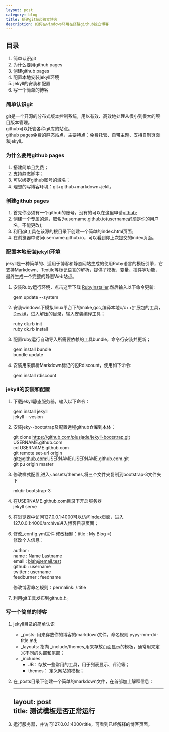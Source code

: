 ```yaml
---
layout: post
category: blog
title: 搭建github独立博客
description: 如何在windows环境在搭建github独立博客
---
```

## 目录  
1. 简单认识git  
2. 为什么要用github pages
3. 创建github pages
4. 配置本地安装jekyll环境
5. jekyll的安装和配置
6. 写一个简单的博客

### 简单认识git  
git是一个开源的分布式版本控制系统，用以有效、高效地处理从很小到很大的项目版本管理。  
github可以托管各种git库的站点。  
github pages免费的静态站点，主要特点：免费托管、自带主题、支持自制页面和jekyll。  

### 为什么要用github pages  

1. 搭建简单且免费；
2. 支持静态脚本；
3. 可以绑定github账号的域名；
4. 理想的写博客环境：git+github+markdown+jekll。  

### 创建github pages

1. 首先你必须有一个github的账号，没有的可以在这里申请[github](https://github.com/);  
2. 创建一个专属的源，取名为username.github.io(username必须是你的用户名，不能更改);  
3. 利用git工具在该源的根目录下创建一个简单的index.html页面;  
4. 在浏览器中访问username.github.io，可以看到你上次提交的index页面。  

### 配置本地安装jekyll环境  

jekyll是一种简单的、适用于博客和静态网站生成的使用Ruby语言的模板引擎，它支持Markdown、Textile等标记语言的解析，提供了模板、变量、插件等功能，最终生成一个完整的静态Web站点。  

1. 安装Ruby运行环境，点击这里下载 [RubyInstaller](http://rubyforge.org/frs/?group_id=167),然后输入以下命令更新;    

	gem update --system

2. 安装windows下模拟linux平台下的make,gcc,编译本地c/c++扩展包的工具，[Devkit](https://github.com/oneclick/rubyinstaller/downloads/)，进入解压的目录，输入安装编译工具；
	    
	ruby dk.rb init     
	ruby dk.rb install    
	    
3. 配置ruby运行自动导入所需要依赖的工具bundle，命令行安装并更新；
  
	gem install bundle  
	bundle update  
  
4. 安装用来解析Markdown标记的包Rdiscount，使用如下命令:  
  
	gem install rdiscount  
    
### jekyll的安装和配置
1. 下载jekyll静态服务器，输入以下命令：  	
 
	gem install jekyll  
	jekyll --vesion
  
2. 安装jeky--bootstrap及配置远程github仓库到本体：  
  
	git clone https://github.com/plusjade/jekyll-bootstrap.git USERNAME.github.com  
	cd USERNAME.github.com  
	git remote set-url origin git@github.com:USERNAME/USERNAME.github.com.git  
	git pu origin master  

3. 修改样式配置,进入~assets/themes,将三个文件夹复制到bootstrap-3文件夹下   
  
	mkdir bootstrap-3  
  
4. 在USERNAME.github.com目录下开启服务器  
	jekyll serve  
  
5. 在浏览器中访问127.0.0.1:4000可以访问index页面，进入127.0.0.1:4000/archive进入博客目录页面；
  
6. 修改_config.yml文件
   修改标题：title : My Blog =)  
   修改个人信息： 

	author :  
	name : Name Lastname  
	email : blah@email.test  
	github : username  
	twitter : username  
	feedburner : feedname  

   修改博客命名规则：permalink: /:title  

7. 利用git工具发布到github上。  

### 写一个简单的博客    

1. jekyll目录的简单认识  
	* _posts: 用来存放你的博客的markdown文件，命名规则 yyyy-mm-dd-title.md;  
	* _layouts: 指向 _include/themes,用来存放页面显示的模板，通常用来定义不同的头部和尾部；  
	* _includes  
		- JB：存放一些常用的工具，用于列表显示、评论等；  
		- themes： 定义网站的模板；  

2. 在_posts目录下创建一个简单的markdown文件，在首部加上解释信息：  

	---  
	layout: post  
	title: 测试模板是否正常运行  
	---  
	
3. 运行服务器，并访问127.0.0.1:4000/title，可看到已经解释的博客页面。  
